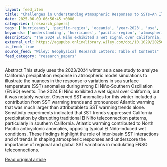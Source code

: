 ```yaml
---
layout: feed_item
title: "Challenges in Understanding Atmospheric Responses to SSTs—An Illustrative Case of 2023/2024 Winter"
date: 2025-06-09 06:56:45 +0000
categories: [research_papers]
tags: ['hurricanes', 'pacific-region', 'oceania', 'year-2023', 'usa', 'atlantic-region', 'el-nino', 'weather-patterns', 'california']
keywords: ['understanding', 'hurricanes', 'pacific-region', 'atmospheric', 'oceania', 'year-2023', 'usa', 'challenges']
description: "The 2024 El Niño exhibited a wet signal over California, but it was notably weaker"
external_url: https://agupubs.onlinelibrary.wiley.com/doi/10.1029/2025GL115361?af=R
is_feed: true
source_feed: "Wiley: Geophysical Research Letters: Table of Contents"
feed_category: "research_papers"
---
```


Abstract This study uses the 2023/2024 winter as a case study to analyze California precipitation response in atmospheric model simulations to illustrate the nuances in the response to variations in sea surface temperature (SST) anomalies during strong El Niño‐Southern Oscillation (ENSO) events. The 2024 El Niño exhibited a wet signal over California, but it was notably weaker. Observed SST anomalies for this winter included a contribution from SST warming trends and pronounced Atlantic warming that was much larger than attributable to SST warming trends alone. Sensitivity experiments indicated that SST trends suppressed California precipitation by disrupting traditional El Niño teleconnection patterns, particularly in southern California. Atlantic warming contributed to North Pacific anticyclonic anomalies, opposing typical El Niño‐induced wet conditions. These findings highlight the role of inter‐basin SST interactions and of trends in shaping atmospheric responses and underscore the importance of regional and global SST variations in modulating ENSO teleconnections.

[Read original article](https://agupubs.onlinelibrary.wiley.com/doi/10.1029/2025GL115361?af=R)
